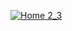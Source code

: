 [![Home 2_3](https://ci.appveyor.com/api/projects/status/vi9oleb4jl7v1ulf?svg=true)](https://ci.appveyor.com/project/VbyV/home2-1)